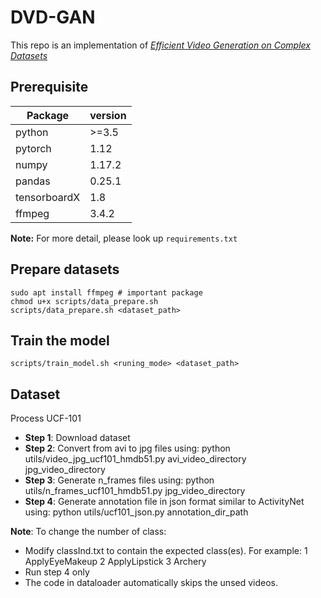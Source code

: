 # DVD-GAN
This repo is an implementation of [*Efficient Video Generation on Complex Datasets*](https://arxiv.org/abs/1907.06571)

## Prerequisite

| **Package**    | **version**  |
|----------------|--------------|
| python         |  >=3.5       |
| pytorch        |  1.12        |
| numpy          |  1.17.2      |
| pandas         |  0.25.1      |
| tensorboardX   |  1.8         |
| ffmpeg	 |  3.4.2	|

**Note:** For more detail, please look up `requirements.txt`

## Prepare datasets

```
sudo apt install ffmpeg # important package
chmod u+x scripts/data_prepare.sh
scripts/data_prepare.sh <dataset_path>
```

## Train the model

```
scripts/train_model.sh <runing_mode> <dataset_path>
```

## Dataset

Process UCF-101
- **Step 1**: Download dataset
- **Step 2**: Convert from avi to jpg files using:
python utils/video_jpg_ucf101_hmdb51.py avi_video_directory jpg_video_directory
- **Step 3**: Generate n_frames files using:
python utils/n_frames_ucf101_hmdb51.py jpg_video_directory
- **Step 4**: Generate annotation file in json format similar to ActivityNet using:
python utils/ucf101_json.py annotation_dir_path

**Note**: To change the number of class:
- Modify classInd.txt to contain the expected class(es). For example:
1 ApplyEyeMakeup
2 ApplyLipstick
3 Archery
- Run step 4 only
- The code in dataloader automatically skips the unsed videos.
